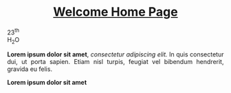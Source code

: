 <html>
  <head>
    <title>New Tab</title>
  </head>
  <body>
    <h1 align="center"><u>Welcome Home Page</u></h1>
    23<sup>th</sup>
    <br />
    H<sub>2</sub>O
    <p align="justify">
      <b>Lorem ipsum dolor sit amet</b>, <i>consectetur adipiscing elit.</i> In quis consectetur
      dui, ut porta sapien. Etiam nisl turpis, feugiat vel bibendum hendrerit, gravida eu felis.
      <br />
    </p>
    <p align="justify">
      <b> Lorem ipsum dolor sit amet</b>
    </p>
  </body>
</html>
